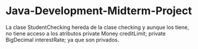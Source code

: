 # Java-Development-Midterm-Project

La clase StudentChecking hereda de la clase checking y aunque los tiene, no tiene acceso a los atributos private Money creditLimit;
private BigDecimal interestRate; ya que son privados.

    
    
    
